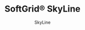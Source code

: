 ---
title: "SoftGrid® SkyLine"
image_primary: "img/Arktura-SoftGrid-Skyline-Ceiling-Feature-Image-v1.png"
image_secondary: "img/Arktura-SoftGrid-Skyline-Ancora-Restaurant-West-Vancouver-CA_WEB_3.jpg"
description: "SkyLine%u2019s%20acoustic%20ceiling%20modules%20were%20designed%20to%20look%20like%20an%20inverted%20skyline%2C%20as%20if%20a%20city%20lived%20on%20your%20ceiling.%20For%20a%20more%20dramatic%20look%2C%20the%20modules%20can%20be%20connected%20together%20to%20create%20a%20continuous%2C%20uninterrupted%20field%20of%20cityscape%20or%20can%20be%20shortened%20into%20smaller%20city%20blocks.%20And%20to%20avoid%20the%20loud%20city%20noise%2C%20SkyLine%20is%20made%20from%20our%20Soft%20Sound%AE%20material%2C%20so%20you%20get%20acoustic%20comfort.%20And%20now%2C%A0for%20larger%20jobs%2C%A0with%20the%20addition%20of%A0SoftGrid%AE%20Max%20options%2C%A0you%20can%20do%20it%20all%20while%A0maximizing%20value%A0and%A0minimizing%20the%20impact%20on%20the%20environment."
designer: "Arktura"
subtitle: "SkyLine"
href: "https://arktura.com/product/softgrid-skyline/"
tags: 
  - "arktura"
  - "Acoustic"
  - "Ceiling Baffles"
  - "ceiling-clouds"
category: "ceiling-clouds"
manufacturer: "Arktura"
slug: "/manufacturers/arktura/ceiling-clouds/arktura-soft-grid-sky-line"
---